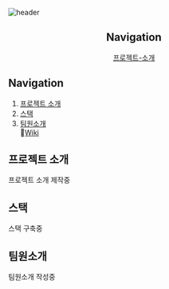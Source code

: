 ![header](https://capsule-render.vercel.app/api?type=waving&color=auto&height=300&section=header&text=team10&fontSize=90)

<div>
  <h2 align="center">Navigation</h2>
  <p align="center">
    <a href="#프로젝트-소개">프로젝트-소개</a>
  </p>
</div>

## Navigation
1. [프로젝트 소개](#프로젝트-소개)   
2. [스택](#스택)   
3. [팀원소개](#팀원소개)    
📌[Wiki](https://github.com/codestates/im34project10/wiki)

## 프로젝트 소개
프로젝트 소개 제작중

## 스택
스택 구축중

## 팀원소개
팀원소개 작성중
